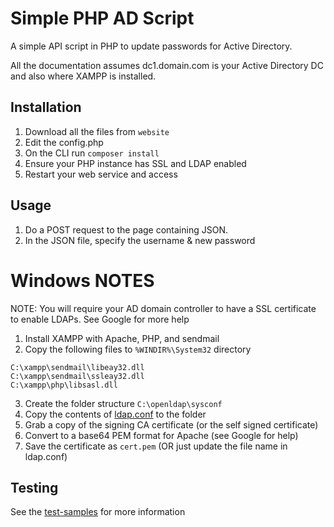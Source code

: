 # Simple PHP AD Script
A simple API script in PHP to update passwords for Active Directory.

All the documentation assumes dc1.domain.com is your Active Directory DC and also where XAMPP is installed.

## Installation
1. Download all the files from `website`
2. Edit the config.php
3. On the CLI run `composer install`
4. Ensure your PHP instance has SSL and LDAP enabled
5. Restart your web service and access

## Usage
1. Do a POST request to the page containing JSON.
2. In the JSON file, specify the username & new password

# Windows NOTES
NOTE: You will require your AD domain controller to have a SSL certificate to enable LDAPs. See Google for more help

1. Install XAMPP with Apache, PHP, and sendmail
2. Copy the following files to `%WINDIR%\System32` directory
```
C:\xampp\sendmail\libeay32.dll
C:\xampp\sendmail\ssleay32.dll
C:\xampp\php\libsasl.dll
```
3. Create the folder structure `C:\openldap\sysconf`
4. Copy the contents of [ldap.conf](OpenLDAP/sysconf/ldap.conf) to the folder
5. Grab a copy of the signing CA certificate (or the self signed certificate)
6. Convert to a base64 PEM format for Apache (see Google for help)
7. Save the certificate as `cert.pem` (OR just update the file name in ldap.conf)

## Testing
See the [test-samples](test-samples/) for more information
